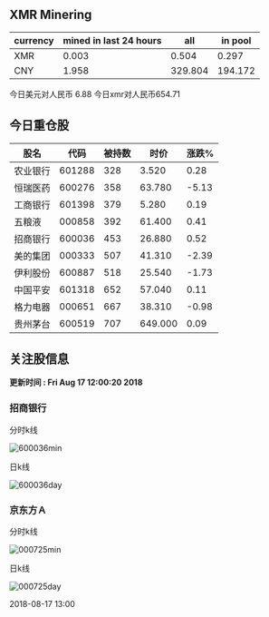 ## XMR Minering

|currency|mined in last 24 hours|all|in pool|
|---|---|---|---|
|XMR|0.003|0.504|0.297|
|CNY|1.958|329.804|194.172|

今日美元对人民币 6.88	今日xmr对人民币654.71


## 今日重仓股 

|股名|代码|被持数|时价|涨跌%|
|---|---|---|---|---|
|农业银行|601288|328|3.520|0.28|
|恒瑞医药|600276|358|63.780|-5.13|
|工商银行|601398|379|5.280|0.19|
|五粮液|000858|392|61.400|0.41|
|招商银行|600036|453|26.880|0.52|
|美的集团|000333|507|41.310|-2.39|
|伊利股份|600887|518|25.540|-1.73|
|中国平安|601318|652|57.040|0.11|
|格力电器|000651|667|38.310|-0.98|
|贵州茅台|600519|707|649.000|0.09|

## 关注股信息
**更新时间 : Fri Aug 17 12:00:20 2018**
### 招商银行 
分时k线

![600036min](http://image.sinajs.cn/newchart/min/n/sh600036.gif)

日k线

![600036day](http://image.sinajs.cn/newchart/daily/n/sh600036.gif)

### 京东方Ａ 
分时k线

![000725min](http://image.sinajs.cn/newchart/min/n/sz000725.gif)

日k线

![000725day](http://image.sinajs.cn/newchart/daily/n/sz000725.gif)

2018-08-17 13:00